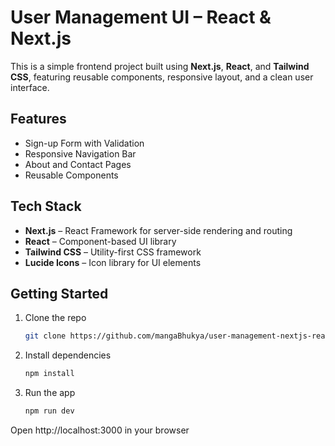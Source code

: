 # User Management UI – React & Next.js

This is a simple frontend project built using **Next.js**, **React**, and **Tailwind CSS**, featuring reusable components, responsive layout, and a clean user interface.

## Features

- Sign-up Form with Validation
- Responsive Navigation Bar
- About and Contact Pages
- Reusable Components


## Tech Stack

- **Next.js** – React Framework for server-side rendering and routing  
- **React** – Component-based UI library  
- **Tailwind CSS** – Utility-first CSS framework  
- **Lucide Icons** – Icon library for UI elements


## Getting Started

1. Clone the repo  
    ```bash
    git clone https://github.com/mangaBhukya/user-management-nextjs-react.git

2. Install dependencies
    ```bash
    npm install
3. Run the app
    ```bash
    npm run dev
    
Open http://localhost:3000 in your browser



